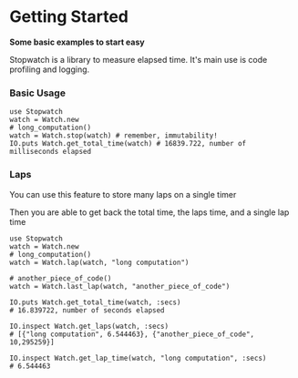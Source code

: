 # Getting Started

**Some basic examples to start easy**

Stopwatch is a library to measure elapsed time. It's main use is code profiling and logging.

### Basic Usage

```
use Stopwatch
watch = Watch.new
# long_computation()
watch = Watch.stop(watch) # remember, immutability!
IO.puts Watch.get_total_time(watch) # 16839.722, number of milliseconds elapsed
```

### Laps

You can use this feature to store many laps on a single timer

Then you are able to get back the total time, the laps time, and a single lap time

```
use Stopwatch
watch = Watch.new
# long_computation()
watch = Watch.lap(watch, "long computation")

# another_piece_of_code()
watch = Watch.last_lap(watch, "another_piece_of_code")

IO.puts Watch.get_total_time(watch, :secs)
# 16.839722, number of seconds elapsed

IO.inspect Watch.get_laps(watch, :secs)
# [{"long computation", 6.544463}, {"another_piece_of_code", 10,295259}]

IO.inspect Watch.get_lap_time(watch, "long computation", :secs)
# 6.544463
```
